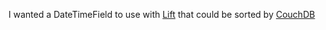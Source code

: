I wanted a DateTimeField to use with [Lift](http://www.liftweb.net) that could be sorted by [CouchDB](http://wiki.apache.org/couchdb/View_collation#Sorting_by_Dates)

